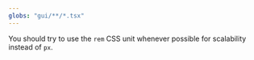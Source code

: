 ```yaml
---
globs: "gui/**/*.tsx"
---
```


You should try to use the `rem` CSS unit whenever possible for scalability instead of `px`.
